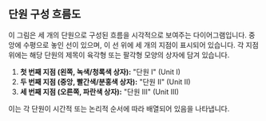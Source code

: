 ## 단원 구성 흐름도

이 그림은 세 개의 단원으로 구성된 흐름을 시각적으로 보여주는 다이어그램입니다. 중앙에 수평으로 놓인 선이 있으며, 이 선 위에 세 개의 지점이 표시되어 있습니다. 각 지점 위에는 해당 단원의 제목이 육각형 또는 팔각형 모양의 상자에 담겨 있습니다.

1.  **첫 번째 지점 (왼쪽, 녹색/청록색 상자):** "단원 I" (Unit I)
2.  **두 번째 지점 (중앙, 빨간색/분홍색 상자):** "단원 II" (Unit II)
3.  **세 번째 지점 (오른쪽, 파란색 상자):** "단원 III" (Unit III)

이는 각 단원이 시간적 또는 논리적 순서에 따라 배열되어 있음을 나타냅니다.